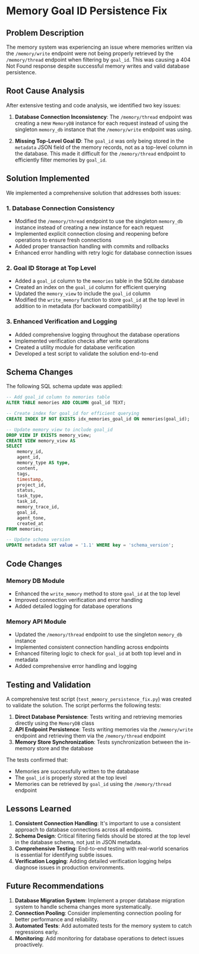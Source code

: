 # Memory Goal ID Persistence Fix

## Problem Description

The memory system was experiencing an issue where memories written via the `/memory/write` endpoint were not being properly retrieved by the `/memory/thread` endpoint when filtering by `goal_id`. This was causing a 404 Not Found response despite successful memory writes and valid database persistence.

## Root Cause Analysis

After extensive testing and code analysis, we identified two key issues:

1. **Database Connection Inconsistency**: The `/memory/thread` endpoint was creating a new `MemoryDB` instance for each request instead of using the singleton `memory_db` instance that the `/memory/write` endpoint was using.

2. **Missing Top-Level Goal ID**: The `goal_id` was only being stored in the `metadata` JSON field of the memory records, not as a top-level column in the database. This made it difficult for the `/memory/thread` endpoint to efficiently filter memories by `goal_id`.

## Solution Implemented

We implemented a comprehensive solution that addresses both issues:

### 1. Database Connection Consistency

- Modified the `/memory/thread` endpoint to use the singleton `memory_db` instance instead of creating a new instance for each request
- Implemented explicit connection closing and reopening before operations to ensure fresh connections
- Added proper transaction handling with commits and rollbacks
- Enhanced error handling with retry logic for database connection issues

### 2. Goal ID Storage at Top Level

- Added a `goal_id` column to the `memories` table in the SQLite database
- Created an index on the `goal_id` column for efficient querying
- Updated the `memory_view` to include the `goal_id` column
- Modified the `write_memory` function to store `goal_id` at the top level in addition to in metadata (for backward compatibility)

### 3. Enhanced Verification and Logging

- Added comprehensive logging throughout the database operations
- Implemented verification checks after write operations
- Created a utility module for database verification
- Developed a test script to validate the solution end-to-end

## Schema Changes

The following SQL schema update was applied:

```sql
-- Add goal_id column to memories table
ALTER TABLE memories ADD COLUMN goal_id TEXT;

-- Create index for goal_id for efficient querying
CREATE INDEX IF NOT EXISTS idx_memories_goal_id ON memories(goal_id);

-- Update memory_view to include goal_id
DROP VIEW IF EXISTS memory_view;
CREATE VIEW memory_view AS
SELECT
    memory_id,
    agent_id,
    memory_type AS type,
    content,
    tags,
    timestamp,
    project_id,
    status,
    task_type,
    task_id,
    memory_trace_id,
    goal_id,
    agent_tone,
    created_at
FROM memories;

-- Update schema version
UPDATE metadata SET value = '1.1' WHERE key = 'schema_version';
```

## Code Changes

### Memory DB Module

- Enhanced the `write_memory` method to store `goal_id` at the top level
- Improved connection verification and error handling
- Added detailed logging for database operations

### Memory API Module

- Updated the `/memory/thread` endpoint to use the singleton `memory_db` instance
- Implemented consistent connection handling across endpoints
- Enhanced filtering logic to check for `goal_id` at both top level and in metadata
- Added comprehensive error handling and logging

## Testing and Validation

A comprehensive test script (`test_memory_persistence_fix.py`) was created to validate the solution. The script performs the following tests:

1. **Direct Database Persistence**: Tests writing and retrieving memories directly using the `MemoryDB` class
2. **API Endpoint Persistence**: Tests writing memories via the `/memory/write` endpoint and retrieving them via the `/memory/thread` endpoint
3. **Memory Store Synchronization**: Tests synchronization between the in-memory store and the database

The tests confirmed that:

- Memories are successfully written to the database
- The `goal_id` is properly stored at the top level
- Memories can be retrieved by `goal_id` using the `/memory/thread` endpoint

## Lessons Learned

1. **Consistent Connection Handling**: It's important to use a consistent approach to database connections across all endpoints.
2. **Schema Design**: Critical filtering fields should be stored at the top level in the database schema, not just in JSON metadata.
3. **Comprehensive Testing**: End-to-end testing with real-world scenarios is essential for identifying subtle issues.
4. **Verification Logging**: Adding detailed verification logging helps diagnose issues in production environments.

## Future Recommendations

1. **Database Migration System**: Implement a proper database migration system to handle schema changes more systematically.
2. **Connection Pooling**: Consider implementing connection pooling for better performance and reliability.
3. **Automated Tests**: Add automated tests for the memory system to catch regressions early.
4. **Monitoring**: Add monitoring for database operations to detect issues proactively.
